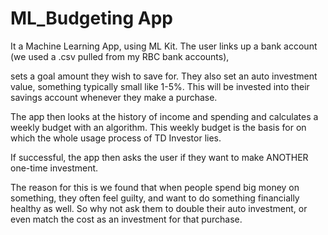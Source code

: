 # ML_Budgeting App

It a Machine Learning App, using ML Kit. The user links up a bank account (we used a .csv pulled from my RBC bank accounts), 

sets a goal amount they wish to save for. They also set an auto investment value, something typically small like 1-5%. 
This will be invested into their savings account whenever they make a purchase.

The app then looks at the history of income and spending and calculates a weekly budget with an algorithm. This weekly budget is the basis for on which the whole usage process of TD Investor lies.

If successful, the app then asks the user if they want to make ANOTHER one-time investment. 

The reason for this is we found that when people spend big money on something, they often feel guilty, and want to do something financially healthy as well. So why not ask them to double their auto investment, or even match the cost as an investment for that purchase.


   

